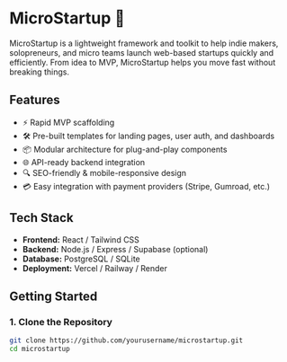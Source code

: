 # MicroStartup 🚀

MicroStartup is a lightweight framework and toolkit to help indie makers, solopreneurs, and micro teams launch web-based startups quickly and efficiently. From idea to MVP, MicroStartup helps you move fast without breaking things.

## Features

- ⚡ Rapid MVP scaffolding
- 🛠️ Pre-built templates for landing pages, user auth, and dashboards
- 📦 Modular architecture for plug-and-play components
- 🌐 API-ready backend integration
- 🔍 SEO-friendly & mobile-responsive design
- 💳 Easy integration with payment providers (Stripe, Gumroad, etc.)

## Tech Stack

- **Frontend:** React / Tailwind CSS
- **Backend:** Node.js / Express / Supabase (optional)
- **Database:** PostgreSQL / SQLite
- **Deployment:** Vercel / Railway / Render

## Getting Started

### 1. Clone the Repository

```bash
git clone https://github.com/yourusername/microstartup.git
cd microstartup
